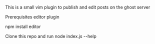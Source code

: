 This is a small vim plugin to publish and edit posts on the ghost server

Prerequisites
editor plugin

npm install editor

Clone this repo and run node index.js --help 
